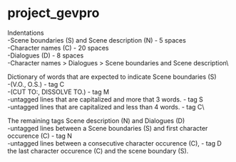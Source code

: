 # project_gevpro
Indentations\
-Scene boundaries (S) and Scene description (N) - 5 spaces\
-Character names (C) 				- 20 spaces\
-Dialogues (D)					- 8 spaces\
-Character names > Dialogues > Scene boundaries and Scene description\

Dictionary of words that are expected to indicate Scene boundaries (S)\
-(V.O., O.S.)			 				- tag C\
-(CUT TO:, DISSOLVE TO.)					- tag M\
-untagged lines that are capitalized and more that 3 words.	- tag S\
-untagged lines that are capitalized and less than 4 words.	- tag C\

The remaining tags Scene description (N) and Dialogues (D)\
-untagged lines between a Scene boundaries (S) and first character occurence (C) 	- tag N\
-untagged lines between a consecutive character occurence (C), 				- tag D\
the last character occurence (C) and the scene boundary (S).
